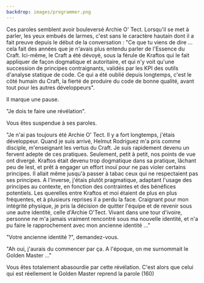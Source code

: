 ```yaml
---
backdrop: images/programmer.png
---
```


Ces paroles semblent avoir bouleversé Archie O' Tect. Lorsqu'il se met à parler, les yeux embués de larmes, c'est sans le caractère hautain dont il a fait preuve depuis le début de la conversation :
"Ce que tu viens de dire ... cela fait des années que je n'avais plus entendu parler de l'Essence du Craft. Ici-même, le Craft a été dévoyé, sous la férule de Kraftos qui le fait appliquer de façon dogmatique et autoritaire, et qui n'y voit qu'une succession de principes contraignants, validés par les KPI des outils d'analyse statique de code. Ce qui a été oublié depuis longtemps, c'est le côté humain du Craft, la fierté de produire du code de bonne qualité, avant tout pour les autres développeurs".

Il marque une pause.

"Je dois te faire une révélation".

Vous êtes suspendue à ses paroles.

"Je n'ai pas toujours été Archie O' Tect. Il y a fort longtemps, j'étais développeur. Quand je suis arrivé, Helmut Rodriguez m'a pris comme disciple, m'enseignant les vertus du Craft. Je suis rapidement devenu un fervent adepte de ces pratiques. Seulement, petit à petit, nos points de vue ont divergé. Kraftos était devenu trop dogmatique dans sa pratique,  lâchant peu de lest, et prêt à engager un effort inouï pour ne pas violer certains principes. Il allait même jusqu'à passer à tabac ceux qui ne respectaient pas ses principes. A l'inverse, j'étais plutôt pragmatique, adaptant l'usage des principes au contexte, en fonction des contraintes et des bénéfices potentiels.
Les querelles entre Kraftos et moi étaient de plus en plus fréquentes, et à plusieurs reprises il a perdu la face.
Craignant pour mon intégrité physique, je pris la décision de quitter l'équipe et de revenir sous une autre identité, celle d'Archie O'Tect. Vivant dans une tour d'ivoire, personne ne m'a jamais vraiment rencontré sous ma nouvelle identité, et n'a pu faire le rapprochement avec mon ancienne identité ..."

"Votre ancienne identité ?", demandez-vous.

"Ah oui, j'aurais du commencer par ça. A l'époque, on me surnommait le Golden Master ..."

Vous êtes totalement abasourdie par cette révélation. C'est alors que celui qui est réellement le Golden Master reprend la parole (160)

<Page url="golden-master/160" instructions="" action="Ecouter le Golden Master" condition="none" />
